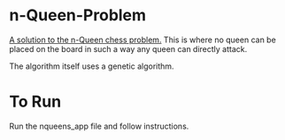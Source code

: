 # n-Queen-Problem
[A solution to the n-Queen chess problem.](https://en.wikipedia.org/wiki/Eight_queens_puzzle)
This is where no queen can be placed on the board in such a way any queen can directly attack.

The algorithm itself uses a genetic algorithm. 

# To Run
Run the nqueens_app file and follow instructions.
